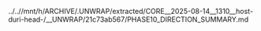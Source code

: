../..//mnt/h/ARCHIVE/.UNWRAP/extracted/CORE__2025-08-14__1310__host-duri-head-/__UNWRAP/21c73ab567/PHASE10_DIRECTION_SUMMARY.md